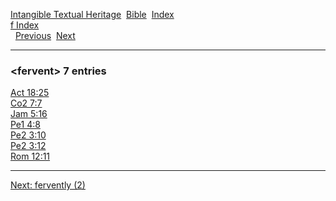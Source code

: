 [Intangible Textual Heritage](../../index)  [Bible](../index) 
[Index](index)   
[f Index](_f_)  
  [Previous](c04190)  [Next](c04192) 

------------------------------------------------------------------------

### &lt;fervent&gt; 7 entries

[Act 18:25](../kjv/act018.htm#025)  
[Co2 7:7](../kjv/co2007.htm#007)  
[Jam 5:16](../kjv/jam005.htm#016)  
[Pe1 4:8](../kjv/pe1004.htm#008)  
[Pe2 3:10](../kjv/pe2003.htm#010)  
[Pe2 3:12](../kjv/pe2003.htm#012)  
[Rom 12:11](../kjv/rom012.htm#011)  

------------------------------------------------------------------------

[Next: fervently (2)](c04192)
